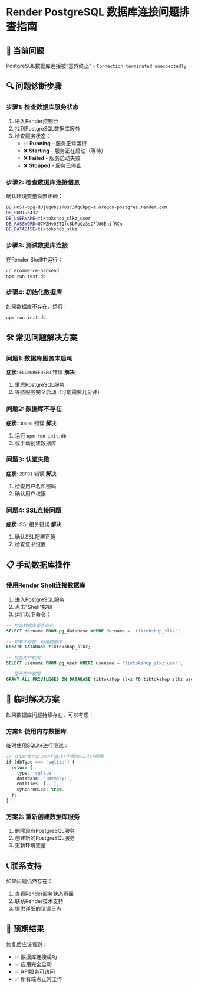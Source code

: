 # Render PostgreSQL 数据库连接问题排查指南

## 🚨 当前问题
PostgreSQL数据库连接被"意外终止" - `Connection terminated unexpectedly`

## 🔍 问题诊断步骤

### 步骤1: 检查数据库服务状态
1. 进入Render控制台
2. 找到PostgreSQL数据库服务
3. 检查服务状态：
   - ✅ **Running** - 服务正常运行
   - ❌ **Starting** - 服务正在启动（等待）
   - ❌ **Failed** - 服务启动失败
   - ❌ **Stopped** - 服务已停止

### 步骤2: 检查数据库连接信息
确认环境变量设置正确：
```bash
DB_HOST=dpg-d0j8q8h2s78s73fq8hpg-a.oregon-postgres.render.com
DB_PORT=5432
DB_USERNAME=tiktokshop_slkz_user
DB_PASSWORD=U7WZHv0ETQfc8bPpQz3sCFlU6EnifRCn
DB_DATABASE=tiktokshop_slkz
```

### 步骤3: 测试数据库连接
在Render Shell中运行：
```bash
cd ecommerce-backend
npm run test:db
```

### 步骤4: 初始化数据库
如果数据库不存在，运行：
```bash
npm run init:db
```

## 🛠️ 常见问题解决方案

### 问题1: 数据库服务未启动
**症状**: `ECONNREFUSED` 错误
**解决**: 
1. 重启PostgreSQL服务
2. 等待服务完全启动（可能需要几分钟）

### 问题2: 数据库不存在
**症状**: `3D000` 错误
**解决**: 
1. 运行 `npm run init:db`
2. 或手动创建数据库

### 问题3: 认证失败
**症状**: `28P01` 错误
**解决**: 
1. 检查用户名和密码
2. 确认用户权限

### 问题4: SSL连接问题
**症状**: SSL相关错误
**解决**: 
1. 确认SSL配置正确
2. 检查证书设置

## 📋 手动数据库操作

### 使用Render Shell连接数据库
1. 进入PostgreSQL服务
2. 点击"Shell"按钮
3. 运行以下命令：

```sql
-- 检查数据库是否存在
SELECT datname FROM pg_database WHERE datname = 'tiktokshop_slkz';

-- 如果不存在，创建数据库
CREATE DATABASE tiktokshop_slkz;

-- 检查用户权限
SELECT usename FROM pg_user WHERE usename = 'tiktokshop_slkz_user';

-- 授予用户权限
GRANT ALL PRIVILEGES ON DATABASE tiktokshop_slkz TO tiktokshop_slkz_user;
```

## 🔧 临时解决方案

如果数据库问题持续存在，可以考虑：

### 方案1: 使用内存数据库
临时使用SQLite进行测试：
```typescript
// 在database.config.ts中添加SQLite配置
if (dbType === 'sqlite') {
  return {
    type: 'sqlite',
    database: ':memory:',
    entities: [...],
    synchronize: true,
  };
}
```

### 方案2: 重新创建数据库服务
1. 删除现有PostgreSQL服务
2. 创建新的PostgreSQL服务
3. 更新环境变量

## 📞 联系支持

如果问题仍然存在：
1. 查看Render服务状态页面
2. 联系Render技术支持
3. 提供详细的错误日志

## 🎯 预期结果

修复后应该看到：
- ✅ 数据库连接成功
- ✅ 应用完全启动
- ✅ API服务可访问
- ✅ 所有端点正常工作
